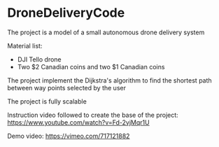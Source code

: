 # DroneDeliveryCode
The project is a model of a small autonomous drone delivery system

Material list:
  - DJI Tello drone
  - Two $2 Canadian coins and two $1 Canadian coins

The project implement the Dijkstra's algorithm to find the shortest path between way points selected by the user

The project is fully scalable

Instruction video followed to create the base of the project: https://www.youtube.com/watch?v=Fd-2vjMqr1U

Demo video: https://vimeo.com/717121882

